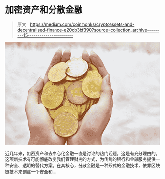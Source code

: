 # 加密资产和分散金融

> 原文：<https://medium.com/coinmonks/cryptoassets-and-decentralised-finance-e20cb3bf390?source=collection_archive---------15----------------------->

![](img/ace12849260b1a1e664a9c3ac32de9fd.png)

近几年来，加密资产和去中心化金融一直是讨论的热门话题，这是有充分理由的。这项新技术有可能彻底改变我们管理财务的方式，为传统的银行和金融服务提供一种安全、透明的替代方案。在其核心，分散金融是一种形式的金融技术，依靠区块链技术来创建一个安全和…